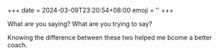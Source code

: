 +++
date = 2024-03-09T23:20:54+08:00
emoji = ''
+++

What are you saying?
What are you trying to say?

Knowing the difference between these two helped me bcome a better coach.
